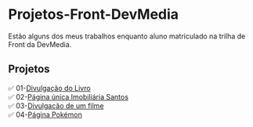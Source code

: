 # Projetos-Front-DevMedia
Estão alguns dos meus trabalhos enquanto aluno matriculado na trilha de Front da DevMedia.
## Projetos
✅ 01-[Divulgação do Livro](./Divulgacao_Livro)
</br>
✅ 02-[Página única Imobiliária Santos](./IMOBILIARIA-SANTOS)
</br>
✅ 03-[Divulgação de um filme](./Apresentacao_Filme_Doutor%20estranho2)
</br>
✅ 04-[Página Pokémon](./Pagina-Pokémon)
